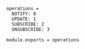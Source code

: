     operations =
      NOTIFY: 0
      UPDATE: 1
      SUBSCRIBE: 2
      UNSUBSCRIBE: 3

    module.exports = operations
